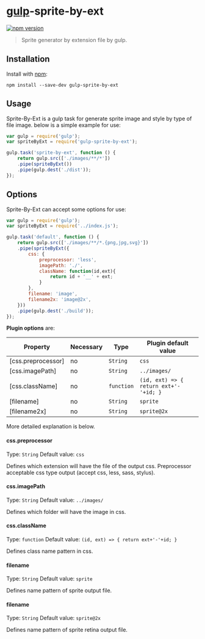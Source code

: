 # [gulp](http://gulpjs.com)-sprite-by-ext

[![npm version](https://badge.fury.io/js/gulp-sprite-by-ext.svg)](http://badge.fury.io/js/gulp-sprite-by-ext)

> Sprite generator by extension file by gulp.

## Installation

Install with [npm](https://npmjs.org/package/gulp-sprite-generator):
```
npm install --save-dev gulp-sprite-by-ext
```

## Usage
Sprite-By-Ext is a gulp task for generate sprite image and style by type of  file image. below is a simple example for use:

```js
var gulp = require('gulp');
var spriteByExt = require('gulp-sprite-by-ext');

gulp.task('sprite-by-ext', function () {
    return gulp.src(['./images/**/*'])
    .pipe(spriteByExt())
    .pipe(gulp.dest('./dist'));
});
```

## Options
Sprite-By-Ext can accept some options for use:

```js
var gulp = require('gulp');
var spriteByExt = require('../index.js');

gulp.task('default', function () {
    return gulp.src(['./images/**/*.{png,jpg,svg}'])
    .pipe(spriteByExt({
        css: {
            preprocessor: 'less',
            imagePath: './',
            className: function(id,ext){
                return id + '__' + ext;
            }
        },
        filename: 'image',
        filename2x: 'image@2x',
    }))
    .pipe(gulp.dest('./build'));
});
```

**Plugin options** are:

Property           | Necessary | Type         | Plugin default value
-------------------|-----------|--------------|-----------
[css.preprocessor] | no        | `String`     | `css`
[css.imagePath]    | no        | `String`     | `../images/`
[css.className]    | no        | `function`   | `(id, ext) => { return ext+'-'+id; }`
[filename]         | no        | `String`     | `sprite`
[filename2x]       | no        | `String`     | `sprite@2x`

More detailed explanation is below.

#### css.preprocessor
Type: `String`
Default value: `css`

Defines which extension will have the file of the output css.
Preprocessor acceptable css type output (accept css, less, sass, stylus).

#### css.imagePath
Type: `String`
Default value: `../images/`

Defines which folder will have the image in css.

#### css.className
Type: `function`
Default value: `(id, ext) => { return ext+'-'+id; }`

Defines class name pattern in css.

#### filename
Type: `String`
Default value: `sprite`

Defines name pattern of sprite output file.

#### filename
Type: `String`
Default value: `sprite@2x`

Defines name pattern of sprite retina output file.
